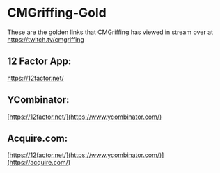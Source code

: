 # CMGriffing-Gold
These are the golden links that CMGriffing has viewed in stream over at https://twitch.tv/cmgriffing


## 12 Factor App:
https://12factor.net/

## YCombinator:
[https://12factor.net/](https://www.ycombinator.com/)

## Acquire.com:
[https://12factor.net/](https://www.ycombinator.com/)](https://acquire.com/)
